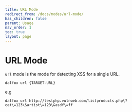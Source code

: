 ```yaml
---
title: URL Mode
redirect_from: /docs/modes/url-mode/
has_children: false
parent: Usage
nav_order: 1
toc: true
layout: page
---
```


# URL Mode

`url` mode is the mode for detecting XSS for a single URL.

```shell
dalfox url {TARGET-URL}
```

e.g
```shell
dalfox url http://testphp.vulnweb.com/listproducts.php\?cat\=123\&artist\=123\&asdf\=ff
```
